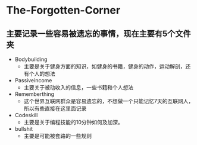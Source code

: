 # The-Forgotten-Corner
## 主要记录一些容易被遗忘的事情，现在主要有5个文件夹
* Bodybuilding
  * 主要是关于健身方面的知识，如健身的书籍，健身的动作，运动解剖，还有个人的想法
* Passiveincome
  * 主要关于被动收入的信息，一些书籍和个人想法
* Rememberthing
  * 这个世界互联网群众是容易遗忘的，不想做一个只能记忆7天的互联网人，所以有些直接在这里面记录
* Codeskill
  * 主要是关于编程技能的10分钟如何及加深。
* bullshit
  * 主要是可能被套路的一些规则
